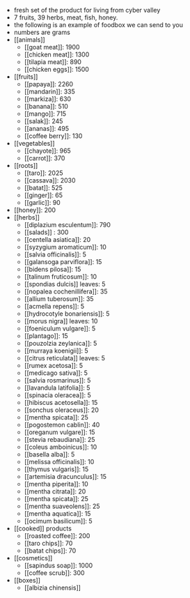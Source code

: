 - fresh set of the product for living from cyber valley
- 7 fruits, 39 herbs, meat, fish, honey.
- the following is an example of foodbox we can send to you
- numbers are grams
- [[animals]]
	- [[goat meat]]: 1900
	- [[chicken meat]]: 1300
	- [[tilapia meat]]: 890
	- [[chicken eggs]]: 1500
- [[fruits]]
	- [[papaya]]: 2260
	- [[mandarin]]: 335
	- [[markiza]]: 630
	- [[banana]]: 510
	- [[mango]]: 715
	- [[salak]]: 245
	- [[ananas]]: 495
	- [[coffee berry]]: 130
- [[vegetables]]
	- [[chayote]]: 965
	- [[carrot]]: 370
- [[roots]]
	- [[taro]]: 2025
	- [[cassava]]: 2030
	- [[batat]]: 525
	- [[ginger]]: 65
	- [[garlic]]: 90
- [[honey]]: 200
- [[herbs]]
	- [[diplazium esculentum]]: 790
	- [[salads]] : 300
	- [[centella asiatica]]: 20
	- [[syzygium aromaticum]]: 10
	- [[salvia officinalis]]: 5
	- [[galansoga parviflora]]: 15
	- [[bidens pilosa]]: 15
	- [[talinum fruticosum]]: 10
	- [[spondias dulcis]] leaves: 5
	- [[nopalea cochenillifera]]: 35
	- [[allium tuberosum]]: 35
	- [[acmella repens]]: 5
	- [[hydrocotyle bonariensis]]: 5
	- [[morus nigra]] leaves: 10
	- [[foeniculum vulgare]]: 5
	- [[plantago]]: 15
	- [[pouzolzia zeylanica]]: 5
	- [[murraya koenigii]]: 5
	- [[citrus reticulata]] leaves: 5
	- [[rumex acetosa]]: 5
	- [[medicago sativa]]: 5
	- [[salvia rosmarinus]]: 5
	- [[lavandula latifolia]]: 5
	- [[spinacia oleracea]]: 5
	- [[hibiscus acetosella]]: 15
	- [[sonchus oleraceus]]: 20
	- [[mentha spicata]]: 25
	- [[pogostemon cablin]]: 40
	- [[oreganum vulgare]]: 15
	- [[stevia rebaudiana]]: 25
	- [[coleus amboinicus]]: 10
	- [[basella alba]]: 5
	- [[melissa officinalis]]: 10
	- [[thymus vulgaris]]: 15
	- [[artemisia dracunculus]]: 15
	- [[mentha piperita]]: 10
	- [[mentha citrata]]: 20
	- [[mentha spicata]]: 25
	- [[mentha suaveolens]]: 25
	- [[mentha aquatica]]: 15
	- [[ocimum basilicum]]: 5
- [[cooked]] products
	- [[roasted coffee]]: 200
	- [[taro chips]]: 70
	- [[batat chips]]: 70
- [[cosmetics]]
	- [[sapindus soap]]: 1000
	- [[coffee scrub]]: 300
- [[boxes]]
	- [[albizia chinensis]]